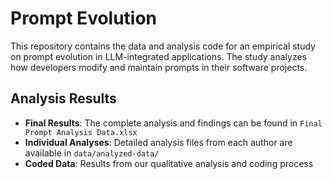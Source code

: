 # Prompt Evolution

This repository contains the data and analysis code for an empirical study on prompt evolution in LLM-integrated applications. The study analyzes how developers modify and maintain prompts in their software projects.


## Analysis Results

- **Final Results**: The complete analysis and findings can be found in `Final Prompt Analysis Data.xlsx`
- **Individual Analyses**: Detailed analysis files from each author are available in `data/analyzed-data/`
- **Coded Data**: Results from our qualitative analysis and coding process